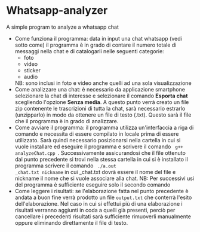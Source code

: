 # Whatsapp-analyzer
A simple program to analyze a whatsapp chat
<br/>
- Come funziona il programma: data in input una chat whatsapp (vedi sotto come) il programma è in grado di contare il numero totale di messaggi nella chat e di catalogarli nelle seguenti categorie: <ul><li> foto </li><li> video </li><li> sticker </li><li> audio </li></ul> NB: sono inclusi in foto e video anche quelli ad una sola visualizzazione
- Come analizzare una chat: è necessario da applicazione smartphone selezionare la chat di interesse e selezionare il comando <strong>Esporta chat</strong> scegliendo l'opzione <strong>Senza media</strong>. A questo punto verrà creato un file zip contenente le trascrizioni di tutta la chat, sarà necessario estrarlo (unzipparlo) in modo da ottenere un file di testo (.txt). Questo sarà il file che il programma è in grado di analizzare.
- Come avviare il programma: il programma utilizza un'interfaccia a riga di comando e necessita di essere compilato in locale prima di essere utilizzato. Sarà quindi necessario posizionarsi nella cartella in cui si vuole installare ed eseguire il programma e scrivere il comando <code> g++ analyzeChat.cpp </code>. Successivamente assicurandosi che il file ottenuto dal punto precedente si trovi nella stessa cartella in cui si è installato il programma scrivere il comando <code> ./a.out _chat.txt nickname</code> in cui _chat.txt dovrà essere il nome del file e nickname il nome che si vuole associare alla chat. NB: Per successivi usi del programma è sufficiente eseguire solo il secondo comando
- Come leggere i risultati: se l'elaborazione fatta nel punto precedente è andata a buon fine verrà prodotto un file <code>output.txt</code> che conterrà l'esito dell'elaborazione. Nel caso in cui si effettui più di una elaborazione i risultati verranno aggiunti in coda a quelli già presenti, perciò per cancellare i precedenti risultati sarà sufficiente rimuoverli manualmente oppure eliminando direttamente il file di testo.
